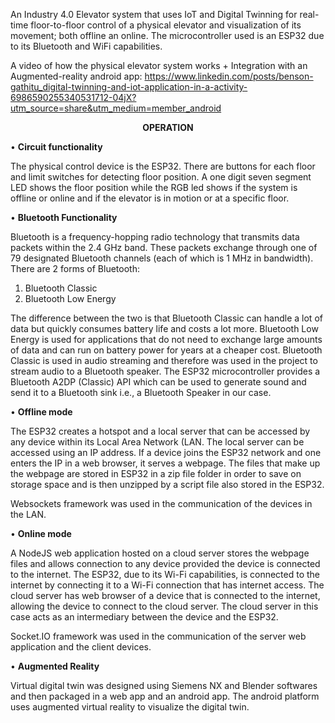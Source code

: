 An Industry 4.0 Elevator system that uses IoT and Digital Twinning for real-time floor-to-floor control of a physical elevator and visualization of its movement; both offline an online.
The microcontroller used is an ESP32 due to its Bluetooth and WiFi capabilities.

A video of how the physical elevator system works + Integration with an Augmented-reality android app:
https://www.linkedin.com/posts/benson-gathitu_digital-twinning-and-iot-application-in-a-activity-6986590255340531712-04jX?utm_source=share&utm_medium=member_android


**<p align="center"> OPERATION </p>**

• **Circuit functionality** 

The physical control device is the ESP32. 
There are buttons for each floor and limit 
switches for detecting floor position. A
one digit seven segment LED shows the 
floor position while the RGB led shows if 
the system is offline or online and if the 
elevator is in motion or at a specific floor.
 

• **Bluetooth Functionality**

Bluetooth is a frequency-hopping radio 
technology that transmits data packets 
within the 2.4 GHz band. These packets 
exchange through one of 79 designated 
Bluetooth channels (each of which is 1 MHz 
in bandwidth).
There are 2 forms of Bluetooth:
 1. Bluetooth Classic
 2. Bluetooth Low Energy

The difference between the two is that 
Bluetooth Classic can handle a lot of data 
but quickly consumes battery life and costs a 
lot more. Bluetooth Low Energy is used for 
applications that do not need to exchange 
large amounts of data and can run on battery 
power for years at a cheaper cost.
Bluetooth Classic is used in audio streaming 
and therefore was used in the project to 
stream audio to a Bluetooth speaker. The 
ESP32 microcontroller provides a Bluetooth 
A2DP (Classic) API which can be used to 
generate sound and send it to a Bluetooth 
sink i.e., a Bluetooth Speaker in our case.


• **Offline mode**

The ESP32 creates a hotspot and a local 
server that can be accessed by any device 
within its Local Area Network (LAN. The local server can be 
accessed using an IP address. If a device 
joins the ESP32 network and one enters the 
IP in a web browser, it serves a webpage. 
The files that make up the webpage are 
stored in ESP32 in a zip file folder in order 
to save on storage space and is then 
unzipped by a script file also stored in the 
ESP32. 

Websockets framework was used in the communication of the devices in the LAN.


• **Online mode**

A NodeJS web application hosted on a cloud server stores the webpage files and allows 
connection to any device provided the 
device is connected to the internet. The 
ESP32, due to its Wi-Fi capabilities, is 
connected to the internet by connecting it to 
a Wi-Fi connection that has internet access. 
The cloud server has web browser of a 
device that is connected to the internet, 
allowing the device to connect to the cloud 
server. The cloud server in this case acts as 
an intermediary between the device and the 
ESP32. 

Socket.IO framework was used in the communication of the server web application and the client devices.


• **Augmented Reality**

Virtual digital twin was designed using 
Siemens NX and Blender softwares and then 
packaged in a web app and an android app. 
The android platform uses augmented 
virtual reality to visualize the digital twin.  
